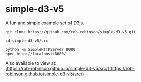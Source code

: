 # simple-d3-v5

A fun and simple example set of D3js.

```
git clone https://github.com/rob-robinson/simple-d3-v5.git

cd simple-d3-v5/src

python -m SimpleHTTPServer 8080
open http://localhost:8080/

```

Also available to view at:<br /> [https://rob-robinson.github.io/simple-d3-v5/src/](https://rob-robinson.github.io/simple-d3-v5/src/)